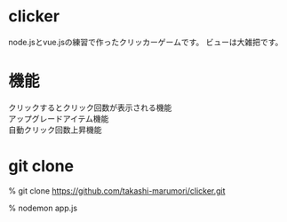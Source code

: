# clicker

node.jsとvue.jsの練習で作ったクリッカーゲームです。
ビューは大雑把です。

# 機能
クリックするとクリック回数が表示される機能<br />
アップグレードアイテム機能<br />
自動クリック回数上昇機能<br />

# git clone
% git clone https://github.com/takashi-marumori/clicker.git

% nodemon app.js
